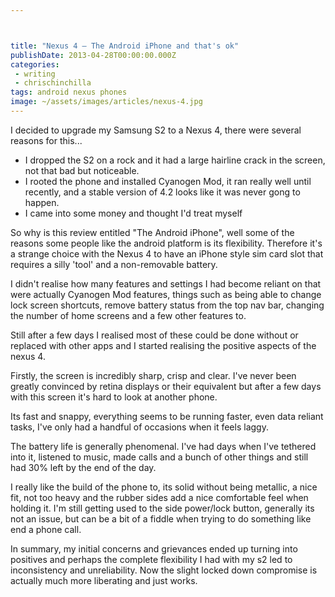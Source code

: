 ```yaml
---



title: "Nexus 4 – The Android iPhone and that's ok"
publishDate: 2013-04-28T00:00:00.000Z
categories:
 - writing
 - chrischinchilla
tags: android nexus phones
image: ~/assets/images/articles/nexus-4.jpg
---
```


I decided to upgrade my Samsung S2 to a Nexus 4, there were several reasons for this...<ul><li>I dropped the S2 on a rock and it had a large hairline crack in the screen, not that bad but noticeable.</li><li>I rooted the phone and installed Cyanogen Mod, it ran really well until recently, and a stable version of 4.2 looks like it was never gong to happen.</li><li>I came into some money and thought I'd treat myself</li></ul>

So why is this review entitled "The Android iPhone", well some of the reasons some people like the android platform is its flexibility. Therefore it's a strange choice with the Nexus 4 to have an iPhone style sim card slot that requires a silly 'tool' and a non-removable battery.

I didn't realise how many features and settings I had become reliant on that were actually Cyanogen Mod features, things such as being able to change lock screen shortcuts, remove battery status from the top nav bar, changing the number of home screens and a few other features to.

Still after a few days I realised most of these could be done without or replaced with other apps and I started realising the positive aspects of the nexus 4.

Firstly, the screen is incredibly sharp, crisp and clear. I've never been greatly convinced by retina displays or their equivalent but after a few days with this screen it's hard to look at another phone.

Its fast and snappy, everything seems to be running faster, even data reliant tasks, I've only had a handful of occasions when it feels laggy.

The battery life is generally phenomenal. I've had days when I've tethered into it, listened to music, made calls and a bunch of other things and still had 30% left by the end of the day.

I really like the build of the phone to, its solid without being metallic, a nice fit, not too heavy and the rubber sides add a nice comfortable feel when holding it. I'm still getting used to the side power/lock button, generally its not an issue, but can be a bit of a fiddle when trying to do something like end a phone call.

In summary, my initial concerns and grievances ended up turning into positives and perhaps the complete flexibility I had with my s2 led to inconsistency and unreliability. Now the slight locked down compromise is actually much more liberating and just works.
